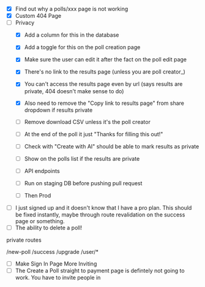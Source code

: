 - [x] Find out why a polls/xxx page is not working
- [x] Custom 404 Page
- [ ] Privacy
  - [x] Add a column for this in the database
  - [x] Add a toggle for this on the poll creation page
  - [x] Make sure the user can edit it after the fact on the poll edit page
  - [x] There's no link to the results page (unless you are poll creator_)
  - [x] You can't access the results page even by url (says results are private, 404 doesn't make sense to do)
  - [x] Also need to remove the "Copy link to results page" from share dropdown if results private
  - [ ] Remove download CSV unless it's the poll creator
  - [ ] At the end of the poll it just "Thanks for filling this out!"
  - [ ] Check with "Create with AI" should be able to mark results as private
  - [ ] Show on the polls list if the results are private
  - [ ] API endpoints
  - [ ] Run on staging DB before pushing pull request
  - [ ] Then Prod


- [ ] I just signed up and it doesn't know that I have a pro plan. This should be fixed instantly, maybe through route revalidation on the success page or something.
- [ ] The ability to delete a poll!

private routes

/new-poll
/success
/upgrade
/user/*

- [ ] Make Sign In Page More Inviting
- [ ] The Create a Poll straight to payment page is defintely not going to work. You have to invite people in